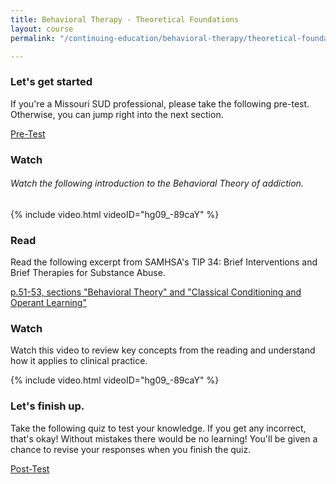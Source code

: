 ```yaml
---
title: Behavioral Therapy - Theoretical Foundations
layout: course
permalink: "/continuing-education/behavioral-therapy/theoretical-foundations/"

---
```

### Let's get started

If you're a Missouri SUD professional, please take the following pre-test. Otherwise, you can jump right into the next section. 

[Pre-Test](https://docs.google.com/forms/d/e/1FAIpQLSfIXKl38T1WX5Msq7G3qMIHVaC_n_Ysp2iZmdWOcP9pafwSwg/viewform?usp=sf_link)

### Watch

###### Watch the following introduction to the Behavioral Theory of addiction.

{% include video.html videoID="hg09_-89caY" %}

### Read

Read the following excerpt from SAMHSA's TIP 34: Brief Interventions and Brief Therapies for Substance Abuse.

[p.51-53, sections "Behavioral Theory" and "Classical Conditioning and Operant Learning"](https://store.samhsa.gov/system/files/sma12-3952.pdf#page=78)

### Watch

Watch this video to review key concepts from the reading and understand how it applies to clinical practice.

{% include video.html videoID="hg09_-89caY" %}

### Let's finish up.

Take the following quiz to test your knowledge. If you get any incorrect, that's okay! Without mistakes there would be no learning! You'll be given a chance to revise your responses when you finish the quiz.

[Post-Test]()